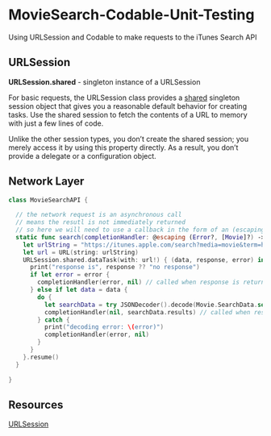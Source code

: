 # MovieSearch-Codable-Unit-Testing
Using URLSession and Codable to make requests to the iTunes Search API

## URLSession 

**URLSession.shared** - singleton instance of a URLSession  

For basic requests, the URLSession class provides a [shared](https://developer.apple.com/documentation/foundation/urlsession/1409000-shared) singleton session object that gives you a reasonable default behavior for creating tasks. Use the shared session to fetch the contents of a URL to memory with just a few lines of code.

Unlike the other session types, you don’t create the shared session; you merely access it by using this property directly. As a result, you don’t provide a delegate or a configuration object.

## Network Layer 

```swift 
class MovieSearchAPI {
  
  // the network request is an asynchronous call
  // means the resutl is not immediately returned
  // so here we will need to use a callback in the form of an (escaping closure) to return the response is returned from the request
  static func search(completionHandler: @escaping (Error?, [Movie]?) -> Void)  {
    let urlString = "https://itunes.apple.com/search?media=movie&term=holiday&limit=100"
    let url = URL(string: urlString)
    URLSession.shared.dataTask(with: url!) { (data, response, error) in
      print("response is", response ?? "no response")
      if let error = error {
        completionHandler(error, nil) // called when response is returned
      } else if let data = data {
        do {
          let searchData = try JSONDecoder().decode(Movie.SearchData.self, from: data)
          completionHandler(nil, searchData.results) // called when response is returned
        } catch {
          print("decoding error: \(error)")
          completionHandler(error, nil)
        }
      }
    }.resume()
  }
  
}
```

## Resources 

[URLSession](https://developer.apple.com/documentation/foundation/urlsession)

